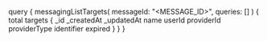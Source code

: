 query {
    messagingListTargets(
        messageId: "<MESSAGE_ID>",
        queries: []
    ) {
        total
        targets {
            _id
            _createdAt
            _updatedAt
            name
            userId
            providerId
            providerType
            identifier
            expired
        }
    }
}
